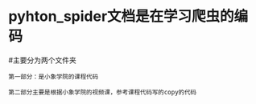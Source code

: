 # pyhton_spider文档是在学习爬虫的编码
#主要分为两个文件夹
    
    第一部分：是小象学院的课程代码

    第二部分主要是根据小象学院的视频课，参考课程代码写的copy的代码